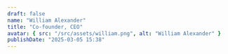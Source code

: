 ```yaml
---
draft: false
name: "William Alexander"
title: "Co-founder, CEO"
avatar: { src: "/src/assets/william.png", alt: "William Alexander" }
publishDate: "2025-03-05 15:38"
---
```

